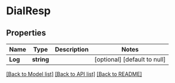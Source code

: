 # DialResp

## Properties
Name | Type | Description | Notes
------------ | ------------- | ------------- | -------------
**Log** | **string** |  | [optional] [default to null]

[[Back to Model list]](../README.md#documentation-for-models) [[Back to API list]](../README.md#documentation-for-api-endpoints) [[Back to README]](../README.md)


